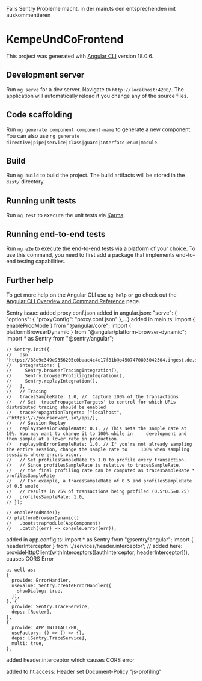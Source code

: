 Falls Sentry Probleme macht, in der main.ts den entsprechenden init auskommentieren

# KempeUndCoFrontend

This project was generated with [Angular CLI](https://github.com/angular/angular-cli) version 18.0.6.

## Development server

Run `ng serve` for a dev server. Navigate to `http://localhost:4200/`. The application will automatically reload if you change any of the source files.

## Code scaffolding

Run `ng generate component component-name` to generate a new component. You can also use `ng generate directive|pipe|service|class|guard|interface|enum|module`.

## Build

Run `ng build` to build the project. The build artifacts will be stored in the `dist/` directory.

## Running unit tests

Run `ng test` to execute the unit tests via [Karma](https://karma-runner.github.io).

## Running end-to-end tests

Run `ng e2e` to execute the end-to-end tests via a platform of your choice. To use this command, you need to first add a package that implements end-to-end testing capabilities.

## Further help

To get more help on the Angular CLI use `ng help` or go check out the [Angular CLI Overview and Command Reference](https://angular.dev/tools/cli) page.

Sentry issue:
added proxy.conf.json
added in angular.json:
    "serve": {
          "options": {
            "proxyConfig": "proxy.conf.json"
          },...}
added in main.ts:
    import { enableProdMode } from "@angular/core";
    import { platformBrowserDynamic } from "@angular/platform-browser-dynamic";
    import * as Sentry from "@sentry/angular";

    // Sentry.init({
    //   dsn: "https://88e9c349e9356205c0baac4c4e17f81b@o4507470803042304.ingest.de.sentry.io/4507917749452880",
    //   integrations: [
    //     Sentry.browserTracingIntegration(),
    //     Sentry.browserProfilingIntegration(),
    //     Sentry.replayIntegration(),
    //   ],
    //   // Tracing
    //   tracesSampleRate: 1.0, //  Capture 100% of the transactions
    //   // Set 'tracePropagationTargets' to control for which URLs distributed tracing should be enabled
    //   tracePropagationTargets: ["localhost", /^https:\/\/yourserver\.io\/api/],
    //   // Session Replay
    //   replaysSessionSampleRate: 0.1, // This sets the sample rate at 10%. You may want to change it to 100% while in     development and then sample at a lower rate in production.
    //   replaysOnErrorSampleRate: 1.0, // If you're not already sampling the entire session, change the sample rate to     100% when sampling sessions where errors occur.
    //   // Set profilesSampleRate to 1.0 to profile every transaction.
    //   // Since profilesSampleRate is relative to tracesSampleRate,
    //   // the final profiling rate can be computed as tracesSampleRate * profilesSampleRate
    //   // For example, a tracesSampleRate of 0.5 and profilesSampleRate of 0.5 would
    //   // results in 25% of transactions being profiled (0.5*0.5=0.25)
    //   profilesSampleRate: 1.0,
    // });

    // enableProdMode();
    // platformBrowserDynamic()
    //   .bootstrapModule(AppComponent)
    //   .catch((err) => console.error(err));

added in app.config.ts:
    import * as Sentry from "@sentry/angular";
    import { headerInterceptor } from './services/header.interceptor';
    // added here: provideHttpClient(withInterceptors([authInterceptor, headerInterceptor])), causes CORS Error

    as well as:
    {
      provide: ErrorHandler,
      useValue: Sentry.createErrorHandler({
        showDialog: true,
      }),
    }, {
      provide: Sentry.TraceService,
      deps: [Router],
    },
    {
      provide: APP_INITIALIZER,
      useFactory: () => () => {},
      deps: [Sentry.TraceService],
      multi: true,
    },

added header.interceptor which causes CORS error

added to ht.access:
    <IfModule mod_headers.c>
    Header set Document-Policy "js-profiling"
    </IfModule>